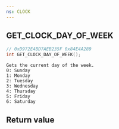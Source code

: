 ```yaml
---
ns: CLOCK
---
```

## GET_CLOCK_DAY_OF_WEEK

```c
// 0xD972E4BD7AEB235F 0x84E4A289
int GET_CLOCK_DAY_OF_WEEK();
```

```
Gets the current day of the week.  
0: Sunday  
1: Monday  
2: Tuesday  
3: Wednesday  
4: Thursday  
5: Friday  
6: Saturday  
```

## Return value
